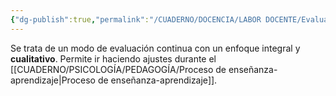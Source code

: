```yaml
---
{"dg-publish":true,"permalink":"/CUADERNO/DOCENCIA/LABOR DOCENTE/Evaluación formativa/"}
---
```


Se trata de un modo de evaluación continua con un enfoque integral y **cualitativo**. Permite ir haciendo ajustes durante el [[CUADERNO/PSICOLOGÍA/PEDAGOGÍA/Proceso de enseñanza-aprendizaje\|Proceso de enseñanza-aprendizaje]].
